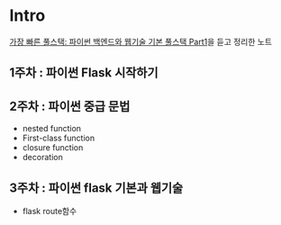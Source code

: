 # Intro

[가장 빠른 풀스택: 파이썬 백엔드와 웹기술 기본 풀스택 Part1](https://www.inflearn.com/course/%ED%8C%8C%EC%9D%B4%EC%8D%AC-%ED%92%80%EC%8A%A4%ED%83%9D-1/dashboard)을 듣고 정리한 노트

## 1주차 : 파이썬 Flask 시작하기

## 2주차 : 파이썬 중급 문법
* nested function
* First-class function
* closure function
* decoration

## 3주차 : 파이썬 flask 기본과 웹기술
* flask route함수
